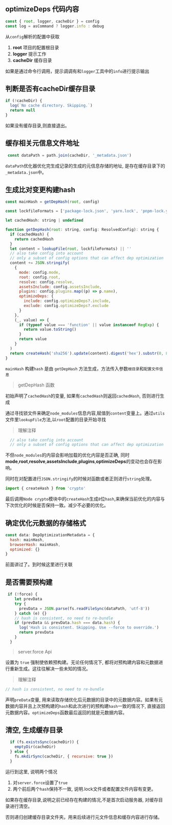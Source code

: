 
## optimizeDeps 代码内容

``` js
const { root, logger, cacheDir } = config
const log = asCommand ? logger.info : debug
```

从`config`解析的配置中获取

1. **root** 项目的配置根目录
2. **logger** 提示工作
3. **cacheDir** 缓存目录

如果是通过命令行调用，提示调调有和`logger`工具中的`info`进行提示输出

## 判断是否有cacheDir缓存目录

```js
if (!cacheDir) {
  log(`No cache directory. Skipping.`)
  return null
}
```

如果没有缓存目录,则直接退出。

## 缓存相关元信息文件地址

```js
 const dataPath = path.join(cacheDir, '_metadata.json')
```

`dataPath`优化器优化完生成记录的生成的元信息存储的地址, 是存在缓存目录下的`_metadata.json`中。


## 生成比对变更构建hash

```js 
const mainHash = getDepHash(root, config)

const lockfileFormats = ['package-lock.json', 'yarn.lock', 'pnpm-lock.yaml']

let cachedHash: string | undefined

function getDepHash(root: string, config: ResolvedConfig): string {
  if (cachedHash) {
    return cachedHash
  }
  let content = lookupFile(root, lockfileFormats) || ''
  // also take config into account
  // only a subset of config options that can affect dep optimization
  content += JSON.stringify(
    {
      mode: config.mode,
      root: config.root,
      resolve: config.resolve,
      assetsInclude: config.assetsInclude,
      plugins: config.plugins.map((p) => p.name),
      optimizeDeps: {
        include: config.optimizeDeps?.include,
        exclude: config.optimizeDeps?.exclude
      }
    },
    (_, value) => {
      if (typeof value === 'function' || value instanceof RegExp) {
        return value.toString()
      }
      return value
    }
  )
  return createHash('sha256').update(content).digest('hex').substr(0, 8)
}
```

`mainHash` 构建`hash` 是由 `getDepHash` 方法生成，方法传入参数`根目录`和`配置文件信息`

> getDepHash 函数

初始声明了`cachedHash`的变量, 如果有`cachedHash`则返回`cachedHash`, 否则进行生成

通过寻找锁文件来确定`node_modules`信息内容,赋值到`content`变量上。通过`utils`文件里`lookupFile`方法,以`root`配置的目录开始寻找


> 理解注释
```js
  // also take config into account
  // only a subset of config options that can affect dep optimization
```

不但`node_modules`的内容会影响加载的优化内容是否正确, 同时**mode**,**root**,**resolve**,**assetsInclude**,**plugins**,**optimizeDeps**的变动也会存在影响。

同时在对配置进行`JSON.stringify`的时候对函数或者正则进行`string`处理。

```js
import { createHash } from 'crypto'
```

最后调用`Node crypto`模块中的`createHash`生成`8`位`hash`,来确保当前优化的内容与下次优化的时候是否保持一致。减少不必要的优化。


## 确定优化元数据的存储格式

```js
const data: DepOptimizationMetadata = {
  hash: mainHash,
  browserHash: mainHash,
  optimized: {}
}
```

前面讲过了。到时候这里进行关联

## 是否需要预构建

```js
 if (!force) {
    let prevData
    try {
      prevData = JSON.parse(fs.readFileSync(dataPath, 'utf-8'))
    } catch (e) {}
    // hash is consistent, no need to re-bundle
    if (prevData && prevData.hash === data.hash) {
      log('Hash is consistent. Skipping. Use --force to override.')
      return prevData
    }
  }
```


> server.force  Api

设置为 `true` 强制使依赖预构建。无论任何情况下, 都将对预构建内容和元数据进行重新生成。这往往解决一些未知的情况。

> 理解注释
```js
// hash is consistent, no need to re-bundle
```

声明`preData`变量, 用来读取存储优化后元数据的目录中的元数据内容。如果有元数据内容并且上次预构建的`hash`和此次进行的预构建`hash`一致的情况下, 直接返回元数据内容。`optimizeDeps`函数最后返回的就是元数据内容。


## 清空, 生成缓存目录

```js
  if (fs.existsSync(cacheDir)) {
    emptyDir(cacheDir)
  } else {
    fs.mkdirSync(cacheDir, { recursive: true })
  }
```

运行到这里, 说明两个情况

1. 对`server.force`设置了`true`
2. 两个前后两个`hash`保持不一致, 说明.lock文件或者配置文件内容有变更。

如果存在缓存目录,说明之前已经存在构建的情况,不是首次启动服务器, 对缓存目录进行清空。

否则递归创建缓存目录文件夹。用来后续进行元文件信息和缓存内容进行存储。